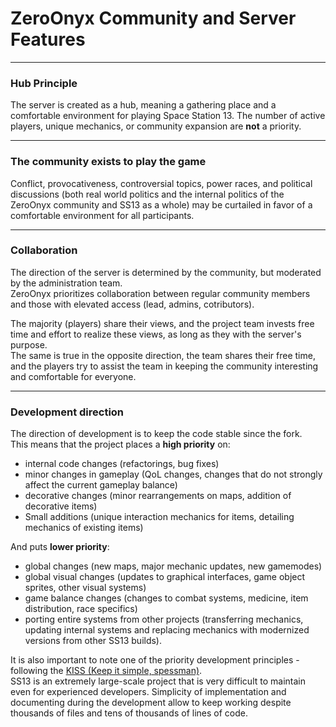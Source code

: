 # ZeroOnyx Community and Server Features

---

### Hub Principle
The server is created as a hub, meaning a gathering place and a comfortable environment for playing Space Station 13.
The number of active players, unique mechanics, or community expansion are **not** a priority.

---

### The community exists to play the game
Conflict, provocativeness, controversial topics, power races, and political discussions (both real world politics and the internal politics of the ZeroOnyx community and SS13 as a whole) may be curtailed in favor of a comfortable environment for all participants.

---

### Collaboration
The direction of the server is determined by the community, but moderated by the administration team.  
ZeroOnyx prioritizes collaboration between regular community members and those with elevated access (lead, admins, cotributors).

The majority (players) share their views, and the project team invests free time and effort to realize these views, as long as they with the server's purpose.  
The same is true in the opposite direction, the team shares their free time, and the players try to assist the team in keeping the community interesting and comfortable for everyone.

---

### Development direction
The direction of development is to keep the code stable since the fork.  
This means that the project places a **high priority** on:
- internal code changes (refactorings, bug fixes)
- minor changes in gameplay (QoL changes, changes that do not strongly affect the current gameplay balance)
- decorative changes (minor rearrangements on maps, addition of decorative items)
- Small additions (unique interaction mechanics for items, detailing mechanics of existing items)

And puts **lower priority**:
- global changes (new maps, major mechanic updates, new gamemodes)
- global visual changes (updates to graphical interfaces, game object sprites, other visual systems)
- game balance changes (changes to combat systems, medicine, item distribution, race specifics)
- porting entire systems from other projects (transferring mechanics, updating internal systems and replacing mechanics with modernized versions from other SS13 builds).

It is also important to note one of the priority development principles - following the [KISS (Keep it simple, spessman)](https://en.wikipedia.org/wiki/KISS_principle).  
SS13 is an extremely large-scale project that is very difficult to maintain even for experienced developers. Simplicity of implementation and documenting during the development allow to keep working despite thousands of files and tens of thousands of lines of code.

